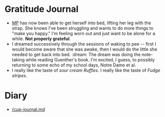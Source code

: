 # Gratitude Journal 

- [MP](/MP.md) has now been able to get herself into bed, lifting her leg with the strap. She knows I've been struggling and wants to do more things to "make you happy." I'm feeling worn out and just want to be alone for a while. **Not properly grateful**.
- I dreamed successively through the sessions of waking to pee -- first I would become aware that she was awake, then I would do the little she needed to get back into bed. :dream: The dream was doing the note-taking while reading Guenther's book. I'm excited, I guess, to possibly returning to some echo of my school days, Notre Dame et al.
- I really like the taste of *sour cream Ruffles*. I really like the taste of *Fudge stripes*. 

# Diary 

- [/cup-journal.md](/cup-journal.md)

